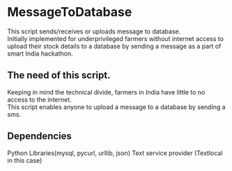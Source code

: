 # MessageToDatabase
This script sends/receives or uploads message to database.  
Initially implemented for underprivileged farmers without internet access to upload their
stock details to a database by sending a message as a part of smart India hackathon.

## The need of this script.
Keeping in mind the technical divide, farmers in India have little to no access
to the internet.  
This script enables anyone to upload a message to a database by sending a sms.  

## Dependencies
Python
Libraries(mysql, pycurl, urllib, json)
Text service provider (Textlocal in this case)
